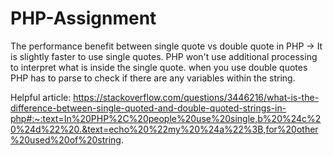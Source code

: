 # PHP-Assignment


The performance benefit between single quote vs double quote in PHP 
-> It is slightly faster to use single quotes. PHP won't use additional processing to interpret what is inside the single quote. when you use double quotes PHP has to parse to check if there are any variables within the string.

Helpful article: https://stackoverflow.com/questions/3446216/what-is-the-difference-between-single-quoted-and-double-quoted-strings-in-php#:~:text=In%20PHP%2C%20people%20use%20single,b%20%24c%20%24d%22%20.&text=echo%20%22my%20%24a%22%3B,for%20other%20used%20of%20string.